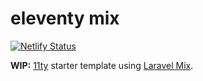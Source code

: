 # eleventy mix

[![Netlify Status](https://api.netlify.com/api/v1/badges/94d2be0b-98b0-4d34-8403-b56b3e6033d5/deploy-status)](https://app.netlify.com/sites/11ty-mix/deploys)

**WIP:** [11ty](https://github.com/11ty/eleventy) starter template using [Laravel Mix](https://github.com/JeffreyWay/laravel-mix).

